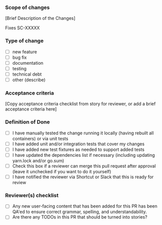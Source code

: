 ### Scope of changes

[Brief Description of the Changes]

Fixes SC-XXXXX

### Type of change

- [ ] new feature
- [ ] bug fix
- [ ] documentation
- [ ] testing
- [ ] technical debt
- [ ] other (describe)

### Acceptance criteria

[Copy acceptance criteria checklist from story for reviewer, or add a brief acceptance criteria here]

### Definition of Done

- [ ] I have manually tested the change running it locally (having rebuilt all containers) or via unit tests
- [ ] I have added unit and/or integration tests that cover my changes
- [ ] I have added new test fixtures as needed to support added tests
- [ ] I have updated the dependencies list if necessary (including updating yarn.lock and/or go.sum)
- [ ] Check this box if a reviewer can merge this pull request after approval (leave it unchecked if you want to do it yourself)
- [ ] I have notified the reviewer via Shortcut or Slack that this is ready for review

### Reviewer(s) checklist

- [ ] Any new user-facing content that has been added for this PR has been QA'ed to ensure correct grammar, spelling, and understandability.
- [ ] Are there any TODOs in this PR that should be turned into stories?